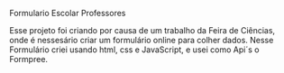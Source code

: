 Formulario Escolar Professores

Esse projeto foi criando por causa de um trabalho da Feira de Ciências, onde é nessesário criar um formulário online para colher dados. Nesse Formulário criei usando html, css e JavaScript, e usei como Api´s o Formpree.
